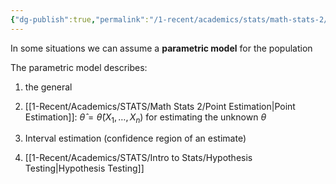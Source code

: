 ```yaml
---
{"dg-publish":true,"permalink":"/1-recent/academics/stats/math-stats-2/parametric-models/","created":"2025-01-23T12:36:21.821-05:00","updated":"2025-07-07T17:32:42.526-04:00"}
---
```


In some situations we can assume a **parametric model** for the population 

The parametric model describes:
1. the general 

1. [[1-Recent/Academics/STATS/Math Stats 2/Point Estimation\|Point Estimation]]: $\hat{\theta}=\hat{\theta}(X_{1},\dots,X_{n})$ for estimating the unknown $\theta$
2. Interval estimation (confidence region of an estimate)
3. [[1-Recent/Academics/STATS/Intro to Stats/Hypothesis Testing\|Hypothesis Testing]]

